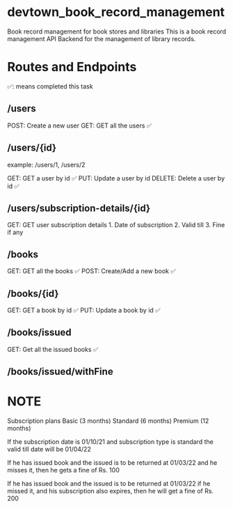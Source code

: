 # devtown_book_record_management

Book record management for book stores and libraries
This is a book record management API Backend for the management of library records.

# Routes and Endpoints

✅: means completed this task

## /users

POST: Create a new user
GET: GET all the users ✅

## /users/{id}

example: /users/1, /users/2

GET: GET a user by id ✅
PUT: Update a user by id
DELETE: Delete a user by id ✅

## /users/subscription-details/{id}

GET: GET user subscription details 1. Date of subscription 2. Valid till 3. Fine if any

## /books

GET: GET all the books ✅
POST: Create/Add a new book ✅

## /books/{id}

GET: GET a book by id ✅
PUT: Update a book by id ✅

## /books/issued

GET: Get all the issued books ✅

## /books/issued/withFine

# NOTE

Subscription plans
Basic (3 months)
Standard (6 months)
Premium (12 months)

If the subscription date is 01/10/21
and subscription type is standard
the valid till date will be 01/04/22

If he has issued book and the issued is to be returned at 01/03/22
and he misses it, then he gets a fine of Rs. 100

If he has issued book and the issued is to be returned at 01/03/22
if he missed it, and his subscription also expires, then he will get a fine of Rs. 200
